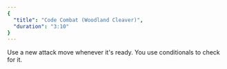 ```yaml
---
{
  "title": "Code Combat (Woodland Cleaver)",
  "duration": "3:10"
}
---
```


Use a new attack move whenever it's ready.  You use conditionals to check for it.

